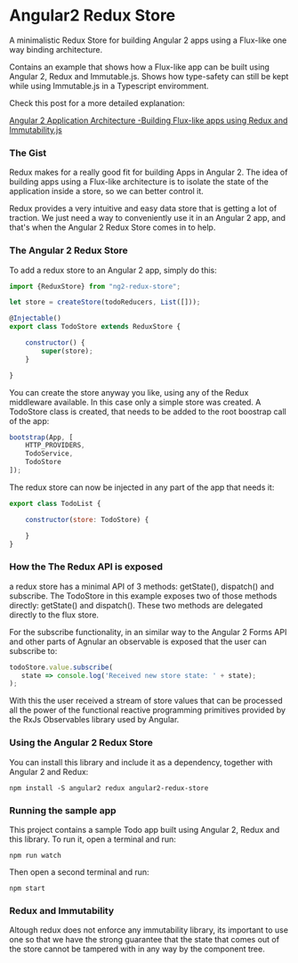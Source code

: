 
# Angular2 Redux Store

A minimalistic Redux Store for building Angular 2 apps using a Flux-like one way binding architecture.

Contains an example that shows how a Flux-like app can be built using Angular 2, Redux and Immutable.js. Shows how type-safety can still be kept while using Immutable.js in a Typescript enviromment.

Check this post for a more detailed explanation:

[Angular 2 Application Architecture -Building Flux-like apps using Redux and Immutability.js](TODO)


### The Gist

Redux makes for a really good fit for building Apps in Angular 2. The idea of building apps using a Flux-like architecture is to isolate the state of the application inside a store, so we can better control it. 

Redux provides a very intuitive and easy data store that is getting a lot of traction. We just need a way to conveniently use it in an Angular 2 app, and that's when the Angular 2 Redux Store comes in to help.

### The Angular 2 Redux Store

To add a redux store to an Angular 2 app, simply do this:

```js
import {ReduxStore} from "ng2-redux-store";

let store = createStore(todoReducers, List([]));

@Injectable()
export class TodoStore extends ReduxStore {

    constructor() {
        super(store);
    }

}
```

You can create the store anyway you like, using any of the Redux middleware available. In this case only a simple store was created. A TodoStore class is created, that needs to be added to the root boostrap call of the app:

```js
bootstrap(App, [
    HTTP_PROVIDERS,
    TodoService,
    TodoStore
]);
```

The redux store can now be injected in any part of the app that needs it:

```js
export class TodoList {

    constructor(store: TodoStore) {

    }
}
```

### How the The Redux API is exposed

a redux store has a minimal API of 3 methods: getState(), dispatch() and subscribe. The TodoStore in this example exposes two of those methods directly: getState() and dispatch(). These two methods are delegated directly to the flux store.

For the subscribe functionality,  in an similar way to the Angular 2 Forms API and other parts of Agnular an observable is exposed that the user can subscribe to:

```js
todoStore.value.subscribe(
   state => console.log('Received new store state: ' + state);
);
```
With this the user received a stream of store values that can be processed all the power of the functional reactive programming primitives provided by the RxJs Observables library used by Angular.

### Using the Angular 2 Redux Store

You can install this library and include it as a dependency, together with Angular 2 and Redux:

    npm install -S angular2 redux angular2-redux-store
    
### Running the sample app

This project contains a sample Todo app built using Angular 2, Redux and this library. To run it, open a terminal and run:

    npm run watch
    
Then open a second terminal and run:

    npm start
    
### Redux and Immutability
Altough redux does not enforce any immutability library, its important to use one so that we have the strong guarantee that the state that comes out of the store cannot be tampered with in any way by the component tree. 


